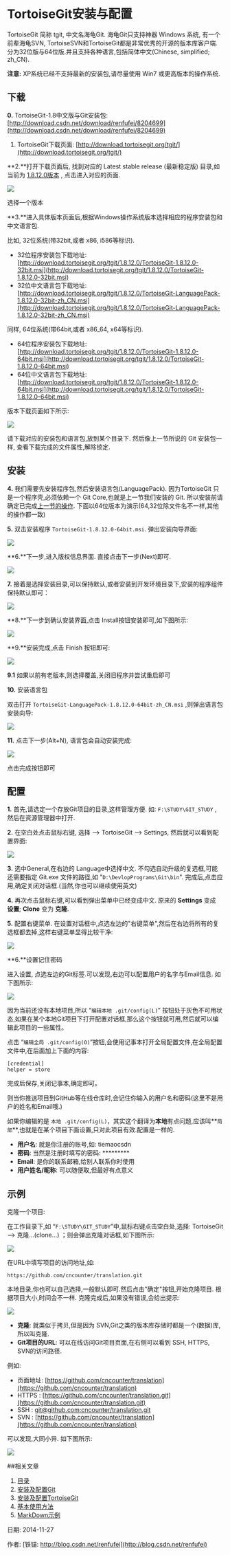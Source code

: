 TortoiseGit安装与配置
==

TortoiseGit 简称 tgit, 中文名海龟Git. 海龟Git只支持神器 Windows 系统, 有一个前辈海龟SVN, TortoiseSVN和TortoiseGit都是非常优秀的开源的版本库客户端. 分为32位版与64位版.并且支持各种语言,包括简体中文(Chinese, simplified; zh_CN).

**注意:** XP系统已经不支持最新的安装包,请尽量使用 Win7 或更高版本的操作系统.

## 下载

**0.** TortoiseGit-1.8中文版与Git安装包:  [http://download.csdn.net/download/renfufei/8204699](http://download.csdn.net/download/renfufei/8204699)

1. TortoiseGit下载页面: [http://download.tortoisegit.org/tgit/](http://download.tortoisegit.org/tgit/)

**2.**打开下载页面后, 找到对应的 Latest stable release (最新稳定版) 目录,如当前为 [1.8.12.0版本](http://download.tortoisegit.org/tgit/1.8.12.0/) , 点击进入对应的页面. 

![](201_StableGit.png)

选择一个版本

**3.**进入具体版本页面后,根据Windows操作系统版本选择相应的程序安装包和中文语言包.

比如, 32位系统(带32bit,或者 x86, i586等标识).

- 32位程序安装包下载地址: [http://download.tortoisegit.org/tgit/1.8.12.0/TortoiseGit-1.8.12.0-32bit.msi](http://download.tortoisegit.org/tgit/1.8.12.0/TortoiseGit-1.8.12.0-32bit.msi)
- 32位中文语言包下载地址: [http://download.tortoisegit.org/tgit/1.8.12.0/TortoiseGit-LanguagePack-1.8.12.0-32bit-zh_CN.msi](http://download.tortoisegit.org/tgit/1.8.12.0/TortoiseGit-LanguagePack-1.8.12.0-32bit-zh_CN.msi)

同样, 64位系统(带64bit,或者 x86_64, x64等标识).

- 64位程序安装包下载地址: [http://download.tortoisegit.org/tgit/1.8.12.0/TortoiseGit-1.8.12.0-64bit.msi](http://download.tortoisegit.org/tgit/1.8.12.0/TortoiseGit-1.8.12.0-64bit.msi)
- 64位中文语言包下载地址: [http://download.tortoisegit.org/tgit/1.8.12.0/TortoiseGit-1.8.12.0-64bit.msi](http://download.tortoisegit.org/tgit/1.8.12.0/TortoiseGit-1.8.12.0-64bit.msi)

版本下载页面如下所示:

![](202_gitVersion.png)

请下载对应的安装包和语言包,放到某个目录下. 然后像上一节所说的 Git 安装包一样, 查看下载完成的文件属性,解除锁定.

## 安装

**4.** 我们需要先安装程序包,然后安装语言包(LanguagePack). 因为TortoiseGit 只是一个程序壳,必须依赖一个 Git Core,也就是上一节我们安装的 Git. 所以安装前请确定已完成[上一节的操作](01_GitInstall.md). 下面以64位版本为演示(64,32位除文件名不一样,其他的操作都一致)

**5.** 双击安装程序 `TortoiseGit-1.8.12.0-64bit.msi`. 弹出安装向导界面:

![](203_tgitWizard.png)

**6.**下一步,进入版权信息界面. 直接点击下一步(Next)即可.

![](204_tgit_License.png)

**7.** 接着是选择安装目录,可以保持默认,或者安装到开发环境目录下,安装的程序组件保持默认即可：

![](205_tgit_dir.png)

**8.**下一步到确认安装界面,点击 Install按钮安装即可,如下图所示:

![](206_install_tgit.png)

**9.**安装完成,点击 Finish 按钮即可:

![](207_tgit_installed.png)

**9.1** 如果以前有老版本,则选择覆盖,关闭旧程序并尝试重启即可

**10.** 安装语言包

双击打开 `TortoiseGit-LanguagePack-1.8.12.0-64bit-zh_CN.msi` ,则弹出语言包安装向导:

![](208_LanguageWizard.png)

**11.** 点击下一步(Alt+N), 语言包会自动安装完成:

![](209_LangPackFinished.png)

点击完成按钮即可

## 配置

**1.** 首先,请选定一个存放Git项目的目录,这样管理方便. 如: `F:\STUDY\GIT_STUDY` , 然后在资源管理器中打开.

**2.** 在空白处点击鼠标右键, 选择 --> TortoiseGit --> Settings, 然后就可以看到配置界面:
 
![](210_LanguageSel.png)

**3.** 选中General,在右边的 Language中选择中文. 不勾选自动升级的复选框,可能还需要指定 Git.exe 文件的路径,如 "`D:\DevlopPrograms\Git\bin`". 完成后,点击应用,确定关闭对话框.(当然,你也可以继续使用英文)

**4.** 再次点击鼠标右键,可以看到弹出菜单中已经变成中文. 原来的 **Settings** 变成 **设置**;  **Clone** 变为 **克隆**.

**5.** 配置右键菜单. 在设置对话框中,点选左边的"右键菜单",然后在右边将所有的复选框都去掉,这样右键菜单显得比较干净:

![](211_contextMenu.png)

**6.**设置记住密码

进入设置, 点选左边的Git标签.可以发现,右边可以配置用户的名字与Email信息. 如下图所示:

![](212_remberpass.png)

因为当前还没有本地项目,所以 “`编辑本地 .git/config(L)`” 按钮处于灰色不可用状态,如果在某个本地Git项目下打开配置对话框,那么这个按钮就可用,然后就可以编辑此项目的一些属性。

点击 “`编辑全局 .git/config(O)`”按钮,会使用记事本打开全局配置文件,在全局配置文件中,在后面加上下面的内容:

	[credential]
	helper = store

完成后保存,关闭记事本,确定即可。

则当你推送项目到GitHub等在线仓库时,会记住你输入的用户名和密码(这里不是用户的姓名和Email哦.)

如果你编辑的是 `本地 .git/config(L)`，其实这个翻译为**本地**有点问题,应该叫**`局部`**,也就是在某个项目下面设置,只对此项目有效.配置是一样的.

- **用户名**: 就是你注册的账号,如: tiemaocsdn
- **密码**:   当然是注册时填写的密码: *********
- **Email**: 是你的联系邮箱,给别人联系你时使用
- **用户姓名/昵称**: 可以随便取,但最好有点意义

## 示例

克隆一个项目:

在工作目录下,如 “`F:\STUDY\GIT_STUDY`”中,鼠标右键点击空白处,选择:  TortoiseGit --> 克隆...(clone...) ；则会弹出克隆对话框,如下图所示:

![](213_CloneRepository.png)

在URL中填写项目的访问地址,如:

	https://github.com/cncounter/translation.git

本地目录,你也可以自己选择,一般默认即可.然后点击"确定"按钮,开始克隆项目. 根据项目大小,时间会不一样. 克隆完成后,如果没有错误,会给出提示:

![](215_cloneok.png)

- **克隆**: 就类似于拷贝,但是因为 SVN,Git之类的版本库存储时都是一个(数据)库,所以叫克隆.
- **Git项目的URL**: 可以在线访问Git项目页面,在右侧可以看到 SSH, HTTPS, SVN的访问路径.

例如:

- 页面地址: [https://github.com/cncounter/translation](https://github.com/cncounter/translation)
- HTTPS :   [https://github.com/cncounter/translation.git](https://github.com/cncounter/translation.git)
- SSH : [git@github.com:cncounter/translation.git](git@github.com:cncounter/translation.git)
- SVN : [https://github.com/cncounter/translation](https://github.com/cncounter/translation)

可以发现,大同小异. 如下图所示:

![](214_cloneurl.png)

##相关文章

1. [目录](GitHelp.md)
1. [安装及配置Git](01_GitInstall.md)
1. [安装及配置TortoiseGit](02_TortoiseGit.md)
1. [基本使用方法](03_Usage.md)
1. [MarkDown示例](04_MarkDownDemo.md)


日期: 2014-11-27

作者: [铁锚: http://blog.csdn.net/renfufei](http://blog.csdn.net/renfufei)
